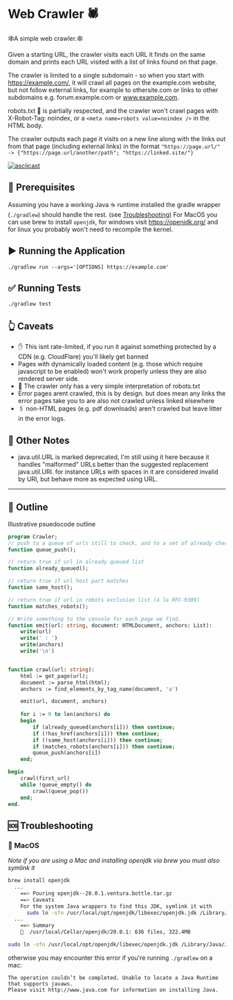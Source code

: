 # Web Crawler 🕷️
 🕸️A simple web crawler.🕸️

Given a starting URL, the crawler visits each URL it finds on the same domain and prints each URL visited with a list of links found on that page.

The crawler is limited to a single subdomain - so when you start with https://example.com/, it will crawl all pages on the example.com website, but not follow external links, for example to othersite.com or links to other subdomains e.g. forum.example.com or www.example.com.

robots.txt 🤖 is partially respected, and the crawler won't crawl pages with X-Robot-Tag: noindex, or a `<meta name=robots value=noindex />` in the HTML body.

The crawler outputs each page it visits on a new line along with the links out from that page (including external links) in the format `"https://page.url/" -> {"https://page.url/another/path"; "https://linked.site/"}`

[![asciicast](https://asciinema.org/a/pl1WhaWwcumPX4sF1SSa8c1Uj.svg)](https://asciinema.org/a/pl1WhaWwcumPX4sF1SSa8c1Uj)

## 🧾 Prerequisites

Assuming you have a working Java ☕️ runtime installed the gradle wrapper (`./gradlew`) should handle the rest. (see [Troubleshooting](#Troubleshooting))
For MacOS you can use brew to install `openjdk`, for windows visit https://openjdk.org/ and for linux you probably won't need to recompile the kernel. 

## ▶️ Running the Application

```
./gradlew run --args='[OPTIONS] https://example.com'
```

## ✅ Running Tests

```
./gradlew test
```

## 👆 Caveats

* ✋ This isnt rate-limited, if you run it against something protected by a CDN (e.g. CloudFlare) you'll likely get banned
* Pages with dynamically loaded content (e.g. those which require javascript to be enabled) won't work properly unless they are also rendered server side.
* 🤖 The crawler only has a very simple interpretation of robots.txt
* Error pages arent crawled, this is by design. but does mean any links the error pages take you to are also not crawled unless linked elsewhere
* 🖇️ non-HTML pages (e.g. pdf downloads) aren't crawled but leave litter in the error logs. 

## 📝 Other Notes

* java.util.URL is marked deprecated, I'm still using it here because it handles "malformed" URLs better than the suggested replacement java.util.URI. for instance URLs with spaces in it are considered invalid by URI, but behave more as expected using URL.

----

## 🫥 Outline

Illustrative psuedocode outline

```pascal
program Crawler;
// push to a queue of urls still to check, and to a set of already checked urls
function queue_push();

// return true if url in already queued list
function already_queued();

// return true if url host part matches
function same_host();

// return true if url in robots exclusion list (á la RFC-9309)
function matches_robots();

// Write something to the console for each page we find.
function emit(url: string, document: HTMLDocument, anchors: List):
    write(url)
    write(' : ')
    write(anchors)
    write('\n')


function crawl(url: string):
    html := get_page(url);
    document := parse_html(html);
    anchors := find_elements_by_tag_name(document, 'a')

    emit(url, document, anchors)
    
    for i := 0 to len(anchors) do
    begin
        if (already_queued(anchors[i])) then continue;
        if (!has_href(anchors[i])) then continue;
        if (!same_host(anchors[i])) then continue;
        if (matches_robots(anchors[i])) then continue;
        queue_push(anchors[i])
    end;

begin
    crawl(first_url)
    while !queue_empty() do
        crawl(queue_pop())
    end;
end.
```


## 🆘 Troubleshooting

### 🍎 MacOS
*Note if you are using a Mac and installing openjdk via brew you must also symlink it*

```zsh
brew install openjdk
  ...
    ==> Pouring openjdk--20.0.1.ventura.bottle.tar.gz
    ==> Caveats
    For the system Java wrappers to find this JDK, symlink it with
      sudo ln -sfn /usr/local/opt/openjdk/libexec/openjdk.jdk /Library/Java/JavaVirtualMachines/openjdk.jdk
  ...
    ==> Summary
    🍺  /usr/local/Cellar/openjdk/20.0.1: 636 files, 322.4MB 

sudo ln -sfn /usr/local/opt/openjdk/libexec/openjdk.jdk /Library/Java/JavaVirtualMachines/openjdk.jdk
```

otherwise you may encounter this error if you're running `./gradlew` on a mac:

    The operation couldn’t be completed. Unable to locate a Java Runtime that supports javaws.
    Please visit http://www.java.com for information on installing Java.
